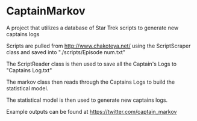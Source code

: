 # CaptainMarkov
A project that utilizes a database of Star Trek scripts to generate new captains logs

Scripts are pulled from http://www.chakoteya.net/ using the ScriptScraper class and saved into "./scripts/Episode num.txt"

The ScriptReader class is then used to save all the Captain's Logs to "Captains Log.txt"

The markov class then reads through the Captains Logs to build the statistical model.

The statistical model is then used to generate new captains logs.

Example outputs can be found at https://twitter.com/captain_markov
